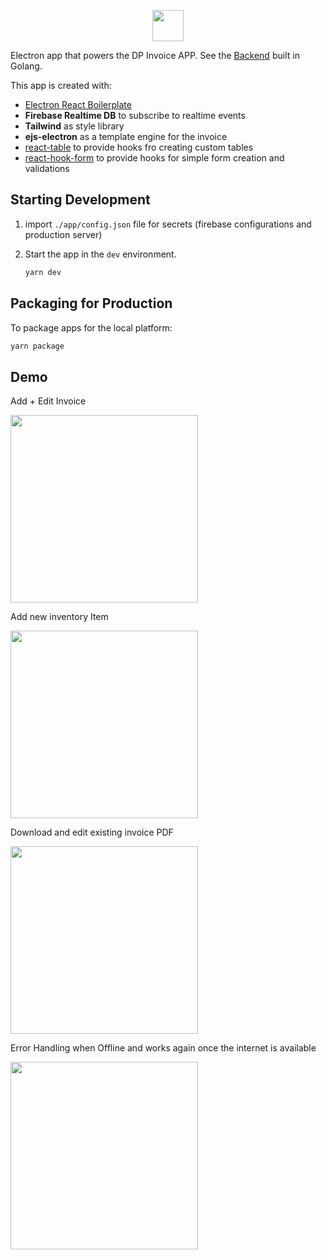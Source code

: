 <p align="center">
  <img src="https://steven-steven.github.io/electroninvoice/readme_assets/dpLogo.jpg" width="50" />
 </p>

Electron app that powers the DP Invoice APP. See the [Backend](https://github.com/steven-steven/GoInvoice) built in Golang.

This app is created with:

- [Electron React Boilerplate](https://electron-react-boilerplate.js.org/docs/installation)
- **Firebase Realtime DB** to subscribe to realtime events
- **Tailwind** as style library
- **ejs-electron** as a template engine for the invoice
- [react-table](https://github.com/tannerlinsley/react-table) to provide hooks fro creating custom tables
- [react-hook-form](https://react-hook-form.com/) to provide hooks for simple form creation and validations

## Starting Development

1. import `./app/config.json` file for secrets (firebase configurations and production server)
2. Start the app in the `dev` environment.

   ```bash
   yarn dev
   ```

## Packaging for Production

To package apps for the local platform:

```bash
yarn package
```

## Demo

Add + Edit Invoice

<img src="https://media.giphy.com/media/v1.Y2lkPTc5MGI3NjExZXV4MTEzZXhiMHNwZ202ZXR2cjB2ZG0xNjFvc3Bja3Z4ZTBidW83NCZlcD12MV9pbnRlcm5hbF9naWZfYnlfaWQmY3Q9Zw/K04NglqXzpvkl6j3Jm/giphy.gif" width="300" />

Add new inventory Item

<img src="https://media.giphy.com/media/v1.Y2lkPTc5MGI3NjExcG9lbW5oOW9kMGRtY25lYzE1dnh2Zjc4Zmtocm9ibjZxeW8yMXNtNSZlcD12MV9pbnRlcm5hbF9naWZfYnlfaWQmY3Q9Zw/hriFBffQzpROzZ9KpO/giphy.gif" width="300" />

Download and edit existing invoice PDF

<img src="https://media.giphy.com/media/v1.Y2lkPTc5MGI3NjExcmFwczQ2OTNtZGw4NWhoY2Q3eWhjbXcyYzFybDdiaTdqbTl4dHkzZSZlcD12MV9pbnRlcm5hbF9naWZfYnlfaWQmY3Q9Zw/yGBTmCNilFKn3b5MpK/giphy.gif" width="300" />

Error Handling when Offline and works again once the internet is available

<img src="https://media.giphy.com/media/v1.Y2lkPTc5MGI3NjExbDdza2pwYjNxNmhzNzFyYXEwbmE4MnhzbjkxZDc2d2NrNHI3cmV0YSZlcD12MV9pbnRlcm5hbF9naWZfYnlfaWQmY3Q9Zw/QqURkSUDnOi01263yP/giphy.gif" width="300" />
